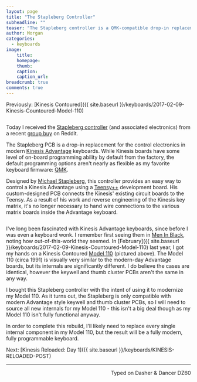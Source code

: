 ```yaml
---
layout: page
title: "The Stapleberg Controller"
subheadline: ""
teaser: "The Stapleberg controller is a QMK-compatible drop-in replacement control electronics for Kinesis Advantage keyboards."
author: Morgan
categories:
  - keyboards
image:
    title:
    homepage:
    thumb:
    caption:
    caption_url:
breadcrumb: true
comments: true
---
```

Previously: [Kinesis Contoured]({{ site.baseurl }}/keyboards/2017-02-09-Kinesis-Countoured-Model-110)

<center>
<a href="https://imgur.com/EIQ8fod.jpg" data-fancybox>
	<img src="https://imgur.com/EIQ8fod.jpg" alt="" />
</a></center>

Today I received the [Stapleberg controller](https://michael.stapelberg.de/Artikel/kinesis_custom_controller) (and associated electronics) from a recent [group buy](https://www.reddit.com/r/mechmarket/comments/78r605/gb_kinesis_qmk_mod_kit_using_stapelberg/) on Reddit.

The Stapleberg PCB is a drop-in replacement for the control electronics in modern [Kinesis Advantage](https://www.kinesis-ergo.com/shop/advantage2/) keyboards. While Kinesis boards have some level of on-board programming ability by default from the factory, the default programming options aren't nearly as flexible as my favorite keyboard firmware: [QMK](http://qmk.fm/).

Designed by [Michael Stapleberg](https://michael.stapelberg.de/), this controller provides an easy way to control a Kinesis Advantage using a [Teensy++](https://www.pjrc.com/store/teensypp.html) development board. His custom-designed PCB connects the Kinesis' existing circuit boards to the Teensy. As a result of his work and reverse engineering of the Kinesis key matrix, it's no longer necessary to hand wire connections to the various matrix boards inside the Advantage keyboard.

<center>
<a href="https://imgur.com/9pCXqKb.jpg" data-fancybox>
	<img src="https://imgur.com/9pCXqKb.jpg" alt="" />
</a></center>

I've long been fascinated with Kinesis Advantage keyboards, since before I was even a keyboard wonk. I remember first seeing them in [Men In Black](https://deskthority.net/wiki/Kinesis_Contoured#Trivia), noting how out-of-this-world they seemed. In [February]({{ site.baseurl }}/keyboards/2017-02-09-Kinesis-Countoured-Model-110) last year, I got my hands on a Kinesis Contoured [Model 110](https://deskthority.net/wiki/Kinesis_Contoured#Model_100) (pictured above). The Model 110 (circa 1991) is visually very similar to the modern-day Advantage boards, but its internals are significantly different. I do believe the cases are identical, however the keywell and thumb cluster PCBs aren't the same in any way.

I bought this Stapleberg controller with the intent of using it to modernize my Model 110. As it turns out, the Stapleberg is only compatible with modern Advantage style keywell and thumb cluster PCBs, so I will need to source all new internals for my Model 110 - this isn't a big deal though as my Model 110 isn't fully functional anyway.

In order to complete this rebuild, I'll likely need to replace every single internal component in my Model 110, but the result will be a fully modern, fully programmable keyboard.

Next: [Kinesis Reloaded: Day 1]({{ site.baseurl }}/keyboards/KINESIS-RELOADED-POST)

---
<p align="right">Typed on Dasher & Dancer DZ60</p>
